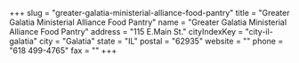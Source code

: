+++
slug = "greater-galatia-ministerial-alliance-food-pantry"
title = "Greater Galatia Ministerial Alliance Food Pantry"
name = "Greater Galatia Ministerial Alliance Food Pantry"
address = "115 E.Main St."
cityIndexKey = "city-il-galatia"
city = "Galatia"
state = "IL"
postal = "62935"
website = ""
phone = "618 499-4765"
fax = ""
+++
